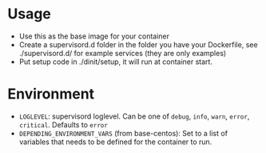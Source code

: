 # Usage
* Use this as the base image for your container
* Create a supervisord.d folder in the folder you have your Dockerfile, see ./supervisord.d/ for example services (they are only examples)
* Put setup code in ./dinit/setup, it will run at container start.

# Environment
* `LOGLEVEL`: supervisord loglevel. Can be one of `debug`, `info`, `warn`, `error`, `critical`. Defaults to `error`
* `DEPENDING_ENVIRONMENT_VARS` (from base-centos): Set to a list of variables that needs to be defined for the container to run.

